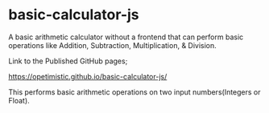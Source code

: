 # basic-calculator-js
A basic arithmetic calculator without a frontend that can perform basic operations like Addition, Subtraction, Multiplication, &amp; Division.

Link to the Published GitHub pages;

https://opetimistic.github.io/basic-calculator-js/

This performs basic arithmetic operations on two input numbers(Integers or Float).
